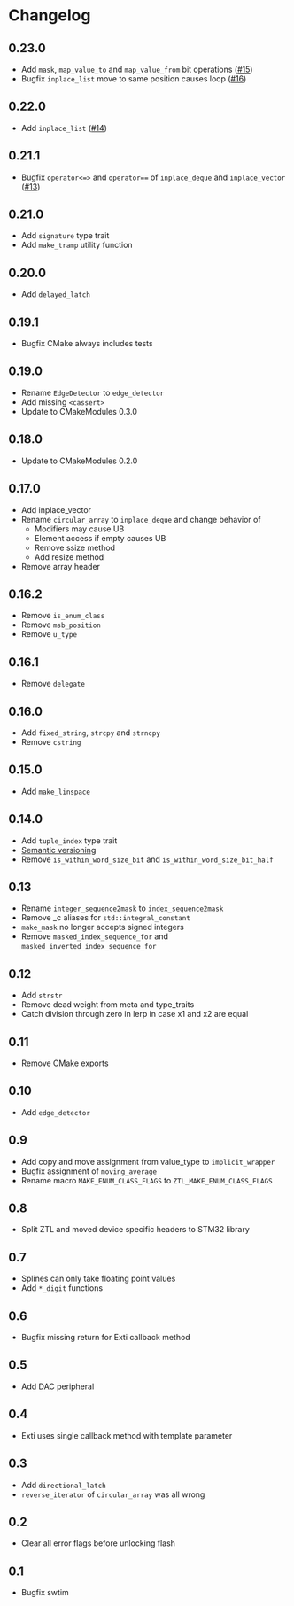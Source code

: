 # Changelog

## 0.23.0
- Add `mask`, `map_value_to` and `map_value_from` bit operations ([#15](https://github.com/ZIMO-Elektronik/ZTL/pull/15))
- Bugfix `inplace_list` move to same position causes loop ([#16](https://github.com/ZIMO-Elektronik/ZTL/pull/16))

## 0.22.0
- Add `inplace_list` ([#14](https://github.com/ZIMO-Elektronik/ZTL/pull/14))

## 0.21.1
- Bugfix `operator<=>` and `operator==` of `inplace_deque` and `inplace_vector` ([#13](https://github.com/ZIMO-Elektronik/ZTL/issues/13))

## 0.21.0
- Add `signature` type trait
- Add `make_tramp` utility function

## 0.20.0
- Add `delayed_latch`

## 0.19.1
- Bugfix CMake always includes tests

## 0.19.0
- Rename `EdgeDetector` to `edge_detector`
- Add missing `<cassert>`
- Update to CMakeModules 0.3.0

## 0.18.0
- Update to CMakeModules 0.2.0

## 0.17.0
- Add inplace_vector
- Rename `circular_array` to `inplace_deque` and change behavior of
  - Modifiers may cause UB
  - Element access if empty causes UB
  - Remove ssize method
  - Add resize method
- Remove array header

## 0.16.2
- Remove `is_enum_class`
- Remove `msb_position`
- Remove `u_type`

## 0.16.1
- Remove `delegate`

## 0.16.0
- Add `fixed_string`, `strcpy` and `strncpy`
- Remove `cstring`

## 0.15.0
- Add `make_linspace`

## 0.14.0
- Add `tuple_index` type trait
- [Semantic versioning](https://semver.org)
- Remove `is_within_word_size_bit` and `is_within_word_size_bit_half`

## 0.13
- Rename `integer_sequence2mask` to `index_sequence2mask`
- Remove _c aliases for `std::integral_constant`
- `make_mask` no longer accepts signed integers
- Remove `masked_index_sequence_for` and `masked_inverted_index_sequence_for`

## 0.12
- Add `strstr`
- Remove dead weight from meta and type_traits
- Catch division through zero in lerp in case x1 and x2 are equal

## 0.11
- Remove CMake exports

## 0.10
- Add `edge_detector`

## 0.9
- Add copy and move assignment from value_type to `implicit_wrapper`
- Bugfix assignment of `moving_average`
- Rename macro `MAKE_ENUM_CLASS_FLAGS` to `ZTL_MAKE_ENUM_CLASS_FLAGS`

## 0.8
- Split ZTL and moved device specific headers to STM32 library

## 0.7
- Splines can only take floating point values
- Add `*_digit` functions

## 0.6
- Bugfix missing return for Exti callback method

## 0.5
- Add DAC peripheral

## 0.4
- Exti uses single callback method with template parameter

## 0.3
- Add `directional_latch`
- `reverse_iterator` of `circular_array` was all wrong

## 0.2
- Clear all error flags before unlocking flash

## 0.1
- Bugfix swtim